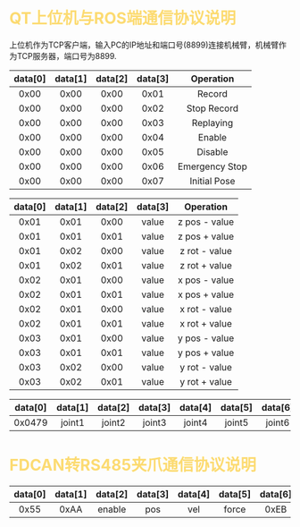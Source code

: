 # <span style="color:#FCDB72;">QT上位机与ROS端通信协议说明</span>
上位机作为TCP客户端，输入PC的IP地址和端口号(8899)连接机械臂，机械臂作为TCP服务器，端口号为8899.

| data[0] | data[1] | data[2] | data[3] |    Operation   |
|  :---:  |  :---:  |  :---:  |  :---:  |      :---:     |
|  0x00   |  0x00   |   0x00  |   0x01  |      Record    |
|  0x00   |  0x00   |   0x00  |   0x02  |   Stop Record  |
|  0x00   |  0x00   |   0x00  |   0x03  |    Replaying   |
|  0x00   |  0x00   |   0x00  |   0x04  |      Enable    |
|  0x00   |  0x00   |   0x00  |   0x05  |     Disable    |
|  0x00   |  0x00   |   0x00  |   0x06  | Emergency Stop |
|  0x00   |  0x00   |   0x00  |   0x07  |  Initial Pose  |

| data[0] | data[1] | data[2] | data[3] |    Operation   |
|  :---:  |  :---:  |  :---:  |  :---:  |      :---:     |
|  0x01   |  0x01   |   0x00  |  value  |  z pos - value |
|  0x01   |  0x01   |   0x01  |  value  |  z pos + value |
|  0x01   |  0x02   |   0x00  |  value  |  z rot - value |
|  0x01   |  0x02   |   0x01  |  value  |  z rot + value |
|  0x02   |  0x01   |   0x00  |  value  |  x pos - value |
|  0x02   |  0x01   |   0x01  |  value  |  x pos + value |
|  0x02   |  0x01   |   0x00  |  value  |  x rot - value |
|  0x02   |  0x01   |   0x01  |  value  |  x rot + value |
|  0x03   |  0x01   |   0x00  |  value  |  y pos - value |
|  0x03   |  0x01   |   0x01  |  value  |  y pos + value |
|  0x03   |  0x02   |   0x00  |  value  |  y rot - value |
|  0x03   |  0x02   |   0x01  |  value  |  y rot + value |

| data[0] | data[1] | data[2] | data[3] | data[4] | data[5] | data[6] | data[7] | data[8] | data[9] |
|  :---:  |  :---:  |  :---:  |  :---:  |  :---:  |  :---:  |  :---:  |  :---:  |  :---:  |  :---:  |
| 0x0479  |  joint1 |  joint2 |  joint3 |  joint4 |  joint5 |  joint6 | gripper_pos | gripper_vel | gripper_force |

 
# <span style="color:#FCDB72;">FDCAN转RS485夹爪通信协议说明</span>
| data[0] | data[1] | data[2] | data[3] | data[4] | data[5] | data[6] | 
|  :---:  |  :---:  |  :---:  |  :---:  |  :---:  |  :---:  |  :---:  |
|   0x55  |   0xAA  |  enable |   pos   |   vel   |  force  |   0xEB  |